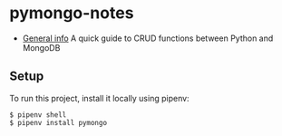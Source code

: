 # pymongo-notes
* [General info](#general-info)
A quick guide to CRUD functions between Python and MongoDB

## Setup
To run this project, install it locally using pipenv:
```
$ pipenv shell
$ pipenv install pymongo
```
